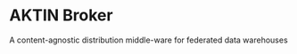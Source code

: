 AKTIN Broker 
============
A content-agnostic distribution middle-ware for federated data warehouses

